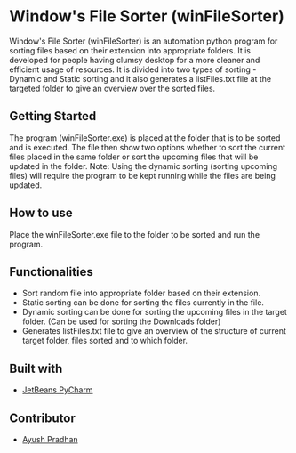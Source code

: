 # Window's File Sorter (winFileSorter)
Window's File Sorter (winFileSorter) is an automation python program for sorting files based on their extension into appropriate folders. It is developed for people having clumsy desktop for a more cleaner and efficient usage of resources. It is divided into two types of sorting - Dynamic and Static sorting and it also generates a listFiles.txt file at the targeted folder to give an overview over the sorted files.
## Getting Started
The program (winFileSorter.exe) is placed at the folder that is to be sorted and is executed. The file then show two options whether to sort the current files placed in the same folder or sort the upcoming files that will be updated in the folder. Note: Using the dynamic sorting (sorting upcoming files) will require the program to be kept running while the files are being updated.
## How to use
Place the winFileSorter.exe file to the folder to be sorted and run the program.
## Functionalities
- Sort random file into appropriate folder based on their extension.
- Static sorting can be done for sorting the files currently in the file.
- Dynamic sorting can be done for sorting the upcoming files in the target folder. (Can be used for sorting the Downloads folder)
- Generates listFiles.txt file to give an overview of the structure of current target folder, files sorted and to which folder.
## Built with 
- [JetBeans PyCharm](https://www.jetbrains.com/pycharm/)
## Contributor
- [Ayush Pradhan](https://www.linkedin.com/in/ayush-pradhan-a8bb46195/)
